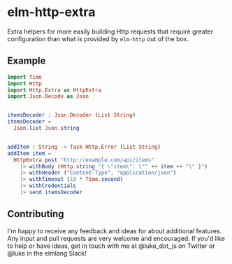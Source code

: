 # elm-http-extra

Extra helpers for more easily building Http requests that require greater
configuration than what is provided by `elm-http` out of the box.

## Example

```elm
import Time
import Http
import Http.Extra as HttpExtra
import Json.Decode as Json


itemsDecoder : Json.Decoder (List String)
itemsDecoder =
  Json.list Json.string


addItem : String -> Task Http.Error (List String)
addItem item =
  HttpExtra.post "http://example.com/api/items"
    |> withBody (Http.string "{ \"item\": \"" ++ item ++ "\" }")
    |> withHeader ("Content-Type", "application/json")
    |> withTimeout (10 * Time.second)
    |> withCredentials
    |> send itemsDecoder
```

## Contributing

I'm happy to receive any feedback and ideas for about additional features. Any input and pull requests are very welcome and encouraged. If you'd like to help or have ideas, get in touch with me at @luke_dot_js on Twitter or @luke in the elmlang Slack!
